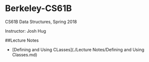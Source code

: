 # Berkeley-CS61B

CS61B Data Structures, Spring 2018

Instructor: Josh Hug

##Lecture Notes
* [Defining and Using CLasses](./Lecture Notes/Defining and Using Classes.md)
